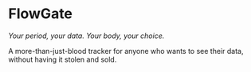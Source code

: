 # FlowGate

_Your period, your data. Your body, your choice._

A more-than-just-blood tracker for anyone who wants to see their data, without having it stolen and sold.

